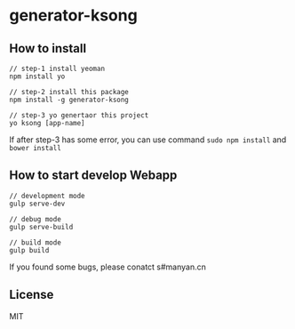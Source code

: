 # generator-ksong

## How to install

``` 
// step-1 install yeoman
npm install yo

// step-2 install this package
npm install -g generator-ksong

// step-3 yo genertaor this project
yo ksong [app-name]

``` 
If after step-3 has some error,
you can use command `sudo npm install` and `bower install`

## How to start develop Webapp

```
// development mode
gulp serve-dev

// debug mode
gulp serve-build

// build mode
gulp build
```

If you found some bugs, please conatct s#manyan.cn

## License

MIT
